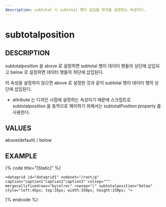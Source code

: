 ```yaml
---
description: subtotal 시 subtotal 행이 삽입될 위치를 설정하는 속성이다.
---
```


#   subtotalposition                      

## DESCRIPTION

subtotalposition 을 above 로 설정하면 subtotal 행이 데이터 행들의 상단에 삽입되고 below 로 설정하면 데이터 행들의 하단에 삽입된다.

이 속성을 설정하지 않으면 above 로 설정한 것과 같이 subtotal 행이 데이터 행의 상단에 삽입된다.

* attribute 는 디자인 시점에 설정하는 속성이기 때문에 스크립트로 subtotalposition 을 동적으로 제어하기 위해서는 subtotalPosition property 를 사용한다.                           
   
## VALUES

above(default) / below   

## EXAMPLE

{% code title="\[Static\]" %}
```markup
<datagrid id="datagrid1" nodeset="/root/g" caption="caption1^caption2^caption3" colsep="^" mergecellsfixedrows="bycolrec" rowsep="|" subtotalposition="below" style="left:45px; top:35px; width:350px; height:150px; ">   
```
{% endcode %}



